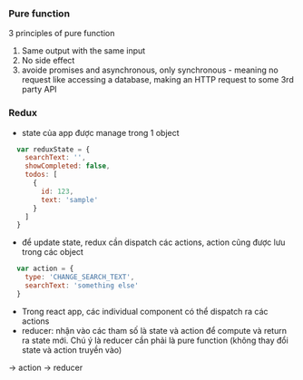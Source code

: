 ### Pure function
3 principles of pure function
  1. Same output with the same input
  2. No side effect
  3. avoide promises and asynchronous, only synchronous - meaning no request like accessing a database, making an HTTP request to some 3rd party API


### Redux
- state của app được manage trong 1 object
```javascript
  var reduxState = {
    searchText: '',
    showCompleted: false,
    todos: [
      {
        id: 123,
        text: 'sample'
      }
    ]
  }
```

- để update state, redux cần dispatch các actions, action cũng được lưu trong các object
```javascript
  var action = {
    type: 'CHANGE_SEARCH_TEXT',
    searchText: 'something else'
  }
```

- Trong react app, các individual component có thể dispatch ra các actions
- reducer: nhận vào các tham số là state và action để compute và return ra state mới. Chú ý là reducer cần phải là pure function (không thay đổi state và action truyền vào)

-> action -> reducer
